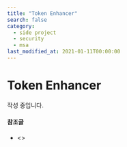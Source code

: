 ```yaml
---
title: "Token Enhancer"
search: false
category: 
  - side project
  - security
  - msa
last_modified_at: 2021-01-11T00:00:00
---
```


# Token Enhancer<br>
작성 중입니다.

#### 참조글
- <>